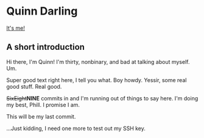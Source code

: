 # Quinn Darling

[It's me!](https://static.cybre.space/media_attachments/files/004/033/967/original/01721607761c1fd4.jpg)

## A short introduction
Hi there, I'm Quinn! I'm thirty, nonbinary, and bad at talking about myself. Um.

Super good text right here, I tell you what. Boy howdy. Yessir, some real good stuff. Real good.

~~SixEight~~**NINE** commits in and I'm running out of things to say here. I'm doing my best, Phill. I promise I am.

This will be my last commit.

...Just kidding, I need one more to test out my SSH key.